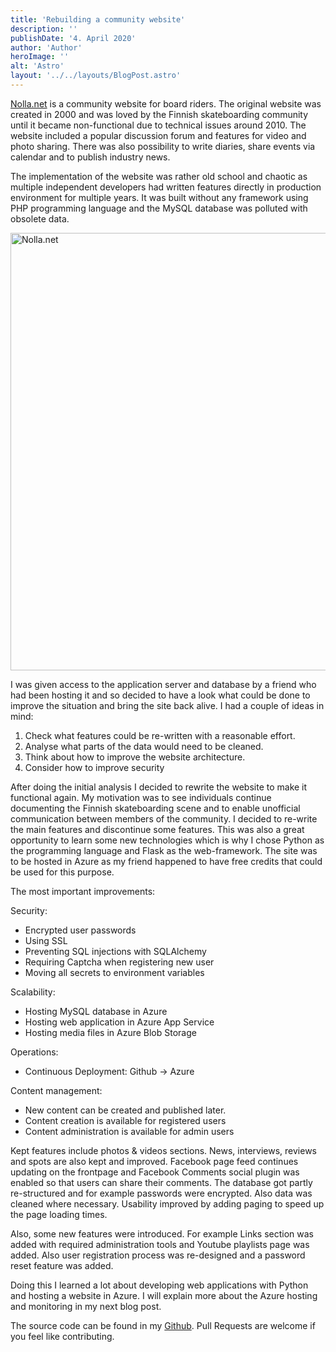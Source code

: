 ```yaml
---
title: 'Rebuilding a community website'
description: ''
publishDate: '4. April 2020'
author: 'Author'
heroImage: ''
alt: 'Astro'
layout: '../../layouts/BlogPost.astro'
---
```



[Nolla.net][nollanet] is a community website for board riders.
The original website was created in 2000 and was loved by the Finnish skateboarding community until it became non-functional due to technical issues around 2010. The website included a popular discussion forum and features for video and photo sharing. There was also possibility to write diaries, share events via calendar and to publish industry news.

The implementation of the website was rather old school and chaotic as multiple independent developers had written features directly in production environment for multiple years. It was built without any framework using PHP programming language and the MySQL database was polluted with obsolete data. 

<img src="/blog/community-website-rebuild/rebuilt_website.png" alt="Nolla.net" width="700" />

I was given access to the application server and database by a friend who had been hosting it and so decided to have a look what could be done to improve the situation and bring the site back alive. I had a couple of ideas in mind:

1. Check what features could be re-written with a reasonable effort.
2. Analyse what parts of the data would need to be cleaned. 
3. Think about how to improve the website architecture.
4. Consider how to improve security

After doing the initial analysis I decided to rewrite the website to make it functional again. 
My motivation was to see individuals continue documenting the Finnish skateboarding scene and to enable unofficial communication between members of the community. I decided to re-write the main features and discontinue some features. This was also a great opportunity to learn some new technologies which is why I chose Python as the programming language and Flask as the web-framework. The site was to be hosted in Azure as my friend happened to have free credits that could be used for this purpose.

The most important improvements:

Security:
- Encrypted user passwords
- Using SSL
- Preventing SQL injections with SQLAlchemy
- Requiring Captcha when registering new user
- Moving all secrets to environment variables

Scalability:
- Hosting MySQL database in Azure 
- Hosting web application in Azure App Service
- Hosting media files in Azure Blob Storage

Operations:
- Continuous Deployment: Github -> Azure

Content management:
- New content can be created and published later.
- Content creation is available for registered users
- Content administration is available for admin users

Kept features include photos & videos sections. News, interviews, reviews and spots are also kept and improved. Facebook page feed continues updating on the frontpage and Facebook Comments social plugin was enabled so that users can share their comments. 
The database got partly re-structured and for example passwords were encrypted. Also data was cleaned where necessary. Usability improved by adding paging to speed up the page loading times.

Also, some new features were introduced. For example Links section was added with required administration tools and Youtube playlists page was added. Also user registration process was re-designed and a password reset feature was added.

Doing this I learned a lot about developing web applications with Python and hosting a website in Azure.
I will explain more about the Azure hosting and monitoring in my next blog post.

The source code can be found in my [Github][github].
Pull Requests are welcome if you feel like contributing.

[nollanet]:   https://www.nolla.net
[github]:   https://github.com/jounile/nollanet
